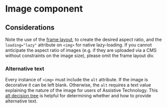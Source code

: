 # Image component

<example title="Image component" src="components/image.html.twig" />

## Considerations

Note the use of the [frame layout](../layouts/frame.md), to create the desired aspect ratio, and the `loading="lazy"` attribute on `<img>` for native lazy-loading.
If you cannot anticipate the aspect ratio of images (e.g. if they are uploaded via a CMS without constraints on the image size), please omit the frame layout div.

### Alternative text

Every instance of `<img>` must include the `alt` attribute. If the image is decorative it can be left blank. Otherwise, the `alt` requires a text value explaining the nature of the image for users of Assistive Technology. This [alt decision tree](https://www.w3.org/WAI/tutorials/images/decision-tree/) is helpful for determining whether and how to provide alternative text.